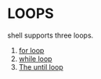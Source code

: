 # LOOPS

shell supports three loops.

1. [for loop](./forloop.md)
2. [while loop](./whileloop.md)
3. [The until loop](./untilloop.md)
